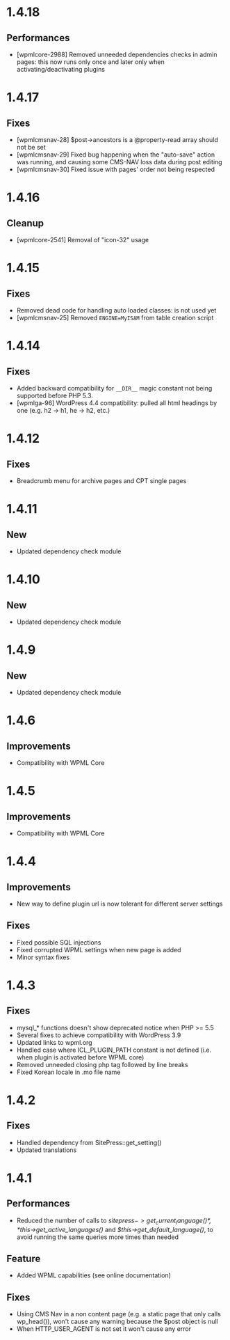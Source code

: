 # 1.4.18

## Performances
* [wpmlcore-2988] Removed unneeded dependencies checks in admin pages: this now runs only once and later only when activating/deactivating plugins

# 1.4.17

## Fixes
* [wpmlcmsnav-28] $post->ancestors is a @property-read array should not be set
* [wpmlcmsnav-29] Fixed bug happening when the "auto-save" action was running, and causing some CMS-NAV loss data during post editing
* [wpmlcmsnav-30] Fixed issue with pages' order not being respected

# 1.4.16

## Cleanup
* [wpmlcore-2541] Removal of "icon-32" usage

# 1.4.15

## Fixes
* Removed dead code for handling auto loaded classes: is not used yet
* [wpmlcmsnav-25] Removed `ENGINE=MyISAM` from table creation script

# 1.4.14

## Fixes
* Added backward compatibility for `__DIR__` magic constant not being supported before PHP 5.3.
* [wpmlga-96] WordPress 4.4 compatibility: pulled all html headings by one (e.g. h2 -> h1, he -> h2, etc.)

# 1.4.12

## Fixes
* Breadcrumb menu for archive pages and CPT single pages

# 1.4.11

## New
* Updated dependency check module

# 1.4.10

## New
* Updated dependency check module

# 1.4.9

## New
* Updated dependency check module

# 1.4.6

## Improvements
* Compatibility with WPML Core

# 1.4.5

## Improvements
* Compatibility with WPML Core

# 1.4.4

## Improvements
* New way to define plugin url is now tolerant for different server settings

## Fixes
* Fixed possible SQL injections
* Fixed corrupted WPML settings when new page is added
* Minor syntax fixes

# 1.4.3

## Fixes
* mysql_* functions doesn't show deprecated notice when PHP >= 5.5
* Several fixes to achieve compatibility with WordPress 3.9
* Updated links to wpml.org
* Handled case where ICL_PLUGIN_PATH constant is not defined (i.e. when plugin is activated before WPML core)
* Removed unneeded closing php tag followed by line breaks
* Fixed Korean locale in .mo file name


# 1.4.2

## Fixes
* Handled dependency from SitePress::get_setting()
* Updated translations

# 1.4.1

## Performances
* Reduced the number of calls to *$sitepress->get_current_language()*, *$this->get_active_languages()* and *$this->get_default_language()*, to avoid running the same queries more times than needed

## Feature
* Added WPML capabilities (see online documentation)

## Fixes
* Using CMS Nav in a non content page (e.g. a static page that only calls wp_head()), won't cause any warning because the $post object is null
* When HTTP_USER_AGENT is not set it won't cause any error